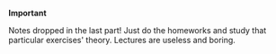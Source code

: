 
**Important**

Notes dropped in the last part! Just do the homeworks and study that particular exercises' theory.
Lectures are useless and boring.
